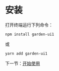 # 安装
打开终端运行下列命令：

```
npm install garden-ui1
```

或
```angular2html
yarn add garden-ui1
```

下一节：[开始使用](#/doc/get-started)
